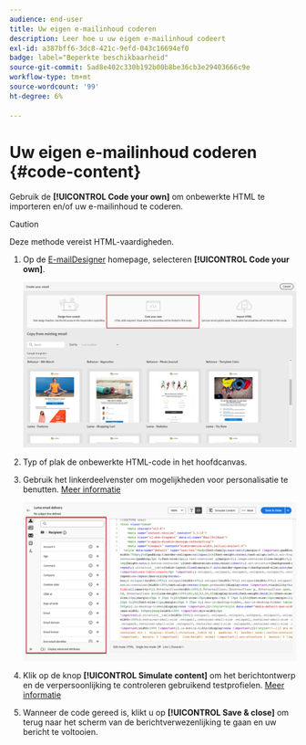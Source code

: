 ```yaml
---
audience: end-user
title: Uw eigen e-mailinhoud coderen
description: Leer hoe u uw eigen e-mailinhoud codeert
exl-id: a387bff6-3dc8-421c-9efd-043c16694ef0
badge: label="Beperkte beschikbaarheid"
source-git-commit: 5ad8e402c330b192b00b8be36cb3e29403666c9e
workflow-type: tm+mt
source-wordcount: '99'
ht-degree: 6%

---
```


# Uw eigen e-mailinhoud coderen {#code-content}

Gebruik de **[!UICONTROL Code your own]** om onbewerkte HTML te importeren en/of uw e-mailinhoud te coderen.

>[!CAUTION]
>
>Deze methode vereist HTML-vaardigheden.

1. Op de [E-mailDesigner](get-started-email-designer.md) homepage, selecteren **[!UICONTROL Code your own]**.

   ![](assets/code-your-own.png)

1. Typ of plak de onbewerkte HTML-code in het hoofdcanvas.

1. Gebruik het linkerdeelvenster om mogelijkheden voor personalisatie te benutten. [Meer informatie](../personalization/gs-personalization.md)

   ![](assets/code-editor-personalization.png)

1. Klik op de knop **[!UICONTROL Simulate content]** om het berichtontwerp en de verpersoonlijking te controleren gebruikend testprofielen. [Meer informatie](../preview-test/preview-test.md)

1. Wanneer de code gereed is, klikt u op **[!UICONTROL Save & close]** om terug naar het scherm van de berichtverwezenlijking te gaan en uw bericht te voltooien.
